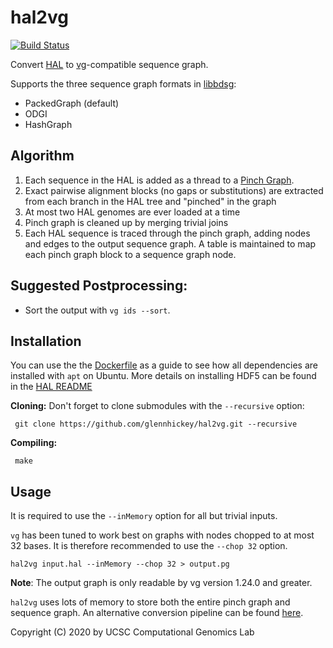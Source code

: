 # hal2vg
[![Build Status](https://travis-ci.org/ComparativeGenomicsToolkit/hal2vg.svg?branch=master)](https://travis-ci.org/ComparativeGenomicsToolkit/hal2vg)

Convert [HAL](https://github.com/glennhickey/hal) to [vg](https://github.com/vgteam/vg)-compatible sequence graph.

Supports the three sequence graph formats in [libbdsg](https://github.com/vgteam/libbdsg):
* PackedGraph (default)
* ODGI
* HashGraph

## Algorithm

1. Each sequence in the HAL is added as a thread to a [Pinch Graph](https://github.com/ComparativeGenomicsToolkit/pinchesAndCacti).
2. Exact pairwise alignment blocks (no gaps or substitutions) are extracted from each branch in the HAL tree and "pinched" in the graph
3. At most two HAL genomes are ever loaded at a time
4. Pinch graph is cleaned up by merging trivial joins
5. Each HAL sequence is traced through the pinch graph, adding nodes and edges to the output sequence graph.  A table is maintained to map each pinch graph block to a sequence graph node.

## Suggested Postprocessing:

*  Sort the output with `vg ids --sort`.  

## Installation

You can use the the [Dockerfile](Dockerfile) as a guide to see how all dependencies are installed with `apt` on Ubuntu.  More details on installing HDF5 can be found in the [HAL README](https://github.com/ComparativeGenomicsToolkit/hal)

**Cloning:** Don't forget to clone submodules with the `--recursive` option:

     git clone https://github.com/glennhickey/hal2vg.git --recursive

**Compiling:**

     make

## Usage

It is required to use the `--inMemory` option for all but trivial inputs.

`vg` has been tuned to work best on graphs with nodes chopped to at most 32 bases.  It is therefore recommended to use the `--chop 32` option.

```
hal2vg input.hal --inMemory --chop 32 > output.pg
```

**Note**: The output graph is only readable by vg version 1.24.0 and greater.

`hal2vg` uses lots of memory to store both the entire pinch graph and sequence graph.  An alternative conversion pipeline can be found [here](https://github.com/ComparativeGenomicsToolkit/hal#pangenome-graph-export-gfa-and-vg).

Copyright (C) 2020 by UCSC Computational Genomics Lab

